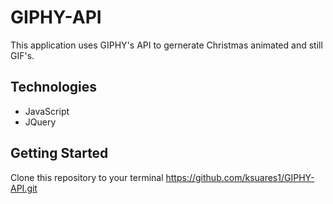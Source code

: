 # GIPHY-API
This application uses GIPHY's API to gernerate Christmas animated and still GIF's. 


## Technologies
- JavaScript
- JQuery

## Getting Started
Clone this repository to your terminal https://github.com/ksuares1/GIPHY-API.git
